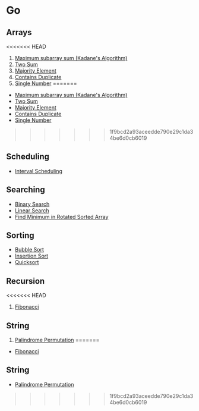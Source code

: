 # Go

## Arrays
<<<<<<< HEAD
1. [Maximum subarray sum (Kadane's Algorithm)](arrays/maximum-subarray-sum.go)
2. [Two Sum](arrays/two-sum.go)
3. [Majority Element](arrays/majority_element.go)
4. [Contains Duplicate](arrays/contains_duplicate.go)
5. [Single Number](arrays/single-number.go)
=======
- [Maximum subarray sum (Kadane's Algorithm)](arrays/maximum-subarray-sum.go)
- [Two Sum](arrays/two-sum.go)
- [Majority Element](arrays/majority_element.go)
- [Contains Duplicate](arrays/contains_duplicate.go)
- [Single Number](arrays/single-number.go)
>>>>>>> 1f9bcd2a93aceedde790e29c1da34be6d0cb6019

## Scheduling
- [Interval Scheduling](scheduling/interval-scheduling.go)

## Searching
- [Binary Search](searching/binary-search.go)
- [Linear Search](searching/linear-search.go)
- [Find Minimum in Rotated Sorted Array](searching/rotated-array-search.go)

## Sorting
- [Bubble Sort](sorting/bubble-sort.go)
- [Insertion Sort](sorting/insertion-sort.go)
- [Quicksort](sorting/quicksort.go)

## Recursion
<<<<<<< HEAD
1. [Fibonacci](recursion/fibonacci.go)

## String
1. [Palindrome Permutation](strings/palindrome-permutation.go)
=======
- [Fibonacci](recursion/fibonacci.go)

## String
- [Palindrome Permutation](strings/palindrome-permutation.go)
>>>>>>> 1f9bcd2a93aceedde790e29c1da34be6d0cb6019
